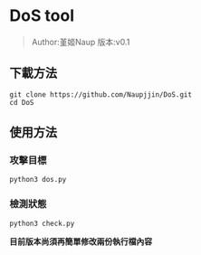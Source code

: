 # DoS tool
> Author:堇姬Naup
> 版本:v0.1

## 下載方法
```
git clone https://github.com/Naupjjin/DoS.git
cd DoS
```
## 使用方法
### 攻擊目標
```
python3 dos.py
```
### 檢測狀態
```
python3 check.py
```

**目前版本尚須再簡單修改兩份執行檔內容**
